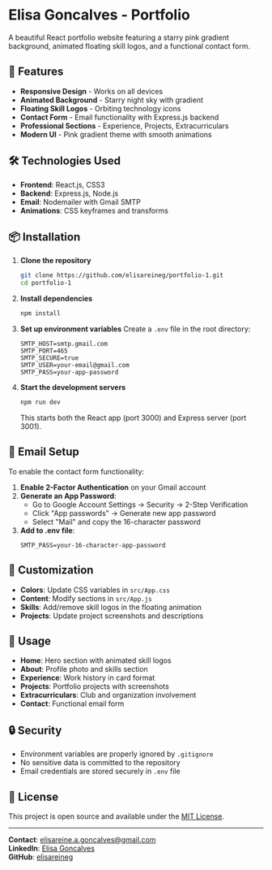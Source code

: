 # Elisa Goncalves - Portfolio

A beautiful React portfolio website featuring a starry pink gradient background, animated floating skill logos, and a functional contact form.

## 🚀 Features

- **Responsive Design** - Works on all devices
- **Animated Background** - Starry night sky with gradient
- **Floating Skill Logos** - Orbiting technology icons
- **Contact Form** - Email functionality with Express.js backend
- **Professional Sections** - Experience, Projects, Extracurriculars
- **Modern UI** - Pink gradient theme with smooth animations

## 🛠️ Technologies Used

- **Frontend**: React.js, CSS3
- **Backend**: Express.js, Node.js
- **Email**: Nodemailer with Gmail SMTP
- **Animations**: CSS keyframes and transforms

## 📦 Installation

1. **Clone the repository**

   ```bash
   git clone https://github.com/elisareineg/portfolio-1.git
   cd portfolio-1
   ```

2. **Install dependencies**

   ```bash
   npm install
   ```

3. **Set up environment variables**
   Create a `.env` file in the root directory:

   ```
   SMTP_HOST=smtp.gmail.com
   SMTP_PORT=465
   SMTP_SECURE=true
   SMTP_USER=your-email@gmail.com
   SMTP_PASS=your-app-password
   ```

4. **Start the development servers**
   ```bash
   npm run dev
   ```
   This starts both the React app (port 3000) and Express server (port 3001).

## 🔧 Email Setup

To enable the contact form functionality:

1. **Enable 2-Factor Authentication** on your Gmail account
2. **Generate an App Password**:
   - Go to Google Account Settings → Security → 2-Step Verification
   - Click "App passwords" → Generate new app password
   - Select "Mail" and copy the 16-character password
3. **Add to .env file**:
   ```
   SMTP_PASS=your-16-character-app-password
   ```

## 🎨 Customization

- **Colors**: Update CSS variables in `src/App.css`
- **Content**: Modify sections in `src/App.js`
- **Skills**: Add/remove skill logos in the floating animation
- **Projects**: Update project screenshots and descriptions

## 📱 Usage

- **Home**: Hero section with animated skill logos
- **About**: Profile photo and skills section
- **Experience**: Work history in card format
- **Projects**: Portfolio projects with screenshots
- **Extracurriculars**: Club and organization involvement
- **Contact**: Functional email form

## 🔒 Security

- Environment variables are properly ignored by `.gitignore`
- No sensitive data is committed to the repository
- Email credentials are stored securely in `.env` file

## 📄 License

This project is open source and available under the [MIT License](LICENSE).

---

**Contact**: elisareine.a.goncalves@gmail.com  
**LinkedIn**: [Elisa Goncalves](https://linkedin.com/in/elisa-goncalves-079713285)  
**GitHub**: [elisareineg](https://github.com/elisareineg)
